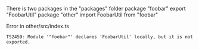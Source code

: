 There is two packages in the "packages" folder
package "foobar" export "FoobarUtil"
package "other" import FoobarUtil from "foobar"

Error in other/src/index.ts
```
TS2459: Module '"foobar"' declares 'FoobarUtil' locally, but it is not exported.
```

